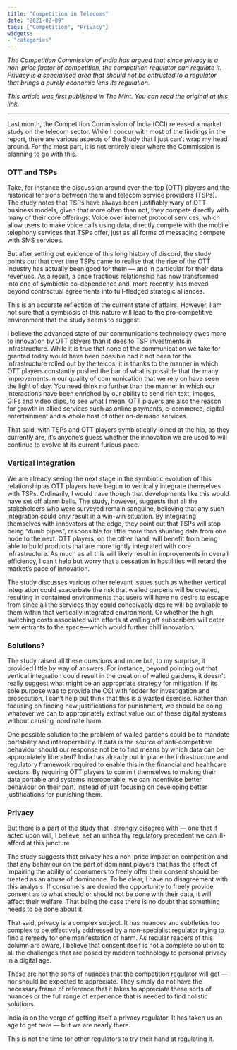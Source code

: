 ```yaml
---
title: "Competition in Telecoms"
date: "2021-02-09"
tags: ["Competition", "Privacy"]
widgets: 
- "categories"
---
```


*The Competition Commission of India has argued that since privacy is a non-price factor of competition, the competition regulator can regulate it. Privacy is a specialised area that should not be entrusted to a regulator that brings a purely economic lens its regulation.*
<!--more-->
*This article was first published in The Mint. You can read the original at [this link](https://www.livemint.com/opinion/the-competition-commission-s-puzzling-telecom-study-11612886809593.html).*

---

Last month, the Competition Commission of India (CCI) released a market study on the telecom sector. While I concur with most of the findings in the report, there are various aspects of the Study that I just can’t wrap my head around. For the most part, it is not entirely clear where the Commission is planning to go with this.

### OTT and TSPs

Take, for instance the discussion around over-the-top (OTT) players and the historical tensions between them and telecom service providers (TSPs). The study notes that TSPs have always been justifiably wary of OTT business models, given that more often than not, they compete directly with many of their core offerings. Voice over internet protocol services, which allow users to make voice calls using data, directly compete with the mobile telephony services that TSPs offer, just as all forms of messaging compete with SMS services.

But after setting out evidence of this long history of discord, the study points out that over time TSPs came to realise that the rise of the OTT industry has actually been good for them — and in particular for their data revenues. As a result, a once fractious relationship has now transformed into one of symbiotic co-dependence and, more recently, has moved beyond contractual agreements into full-fledged strategic alliances.

This is an accurate reflection of the current state of affairs. However, I am not sure that a symbiosis of this nature will lead to the pro-competitive environment that the study seems to suggest.

I believe the advanced state of our communications technology owes more to innovation by OTT players than it does to TSP investments in infrastructure. While it is true that none of the communication we take for granted today would have been possible had it not been for the infrastructure rolled out by the telcos, it is thanks to the manner in which OTT players constantly pushed the bar of what is possible that the many improvements in our quality of communication that we rely on have seen the light of day. You need think no further than the manner in which our interactions have been enriched by our ability to send rich text, images, GIFs and video clips, to see what I mean. OTT players are also the reason for growth in allied services such as online payments, e-commerce, digital entertainment and a whole host of other on-demand services.

That said, with TSPs and OTT players symbiotically joined at the hip, as they currently are, it’s anyone’s guess whether the innovation we are used to will continue to evolve at its current furious pace.

### Vertical Integration

We are already seeing the next stage in the symbiotic evolution of this relationship as OTT players have begun to vertically integrate themselves with TSPs. Ordinarily, I would have though that developments like this would have set off alarm bells. The study, however, suggests that all the stakeholders who were surveyed remain sanguine, believing that any such integration could only result in a win-win situation. By integrating themselves with innovators at the edge, they point out that TSPs will stop being “dumb pipes", responsible for little more than shunting data from one node to the next. OTT players, on the other hand, will benefit from being able to build products that are more tightly integrated with core infrastructure. As much as all this will likely result in improvements in overall efficiency, I can’t help but worry that a cessation in hostilities will retard the market’s pace of innovation.

The study discusses various other relevant issues such as whether vertical integration could exacerbate the risk that walled gardens will be created, resulting in contained environments that users will have no desire to escape from since all the services they could conceivably desire will be available to them within that vertically integrated environment. Or whether the high switching costs associated with efforts at walling off subscribers will deter new entrants to the space—which would further chill innovation.

### Solutions?

The study raised all these questions and more but, to my surprise, it provided little by way of answers. For instance, beyond pointing out that vertical integration could result in the creation of walled gardens, it doesn’t really suggest what might be an appropriate strategy for mitigation. If its sole purpose was to provide the CCI with fodder for investigation and prosecution, I can’t help but think that this is a wasted exercise. Rather than focusing on finding new justifications for punishment, we should be doing whatever we can to appropriately extract value out of these digital systems without causing inordinate harm.

One possible solution to the problem of walled gardens could be to mandate portability and interoperability. If data is the source of anti-competitive behaviour should our response not be to find means by which data can be appropriately liberated? India has already put in place the infrastructure and regulatory framework required to enable this in the financial and healthcare sectors. By requiring OTT players to commit themselves to making their data portable and systems interoperable, we can incentivise better behaviour on their part, instead of just focusing on developing better justifications for punishing them.

### Privacy

But there is a part of the study that I strongly disagree with — one that if acted upon will, I believe, set an unhealthy regulatory precedent we can ill-afford at this juncture.

The study suggests that privacy has a non-price impact on competition and that any behaviour on the part of dominant players that has the effect of impairing the ability of consumers to freely offer their consent should be treated as an abuse of dominance. To be clear, I have no disagreement with this analysis. If consumers are denied the opportunity to freely provide consent as to what should or should not be done with their data, it will affect their welfare. That being the case there is no doubt that something needs to be done about it.

That said, privacy is a complex subject. It has nuances and subtleties too complex to be effectively addressed by a non-specialist regulator trying to find a remedy for one manifestation of harm. As regular readers of this column are aware, I believe that consent itself is not a complete solution to all the challenges that are posed by modern technology to personal privacy in a digital age.

These are not the sorts of nuances that the competition regulator will get — nor should be expected to appreciate. They simply do not have the necessary frame of reference that it takes to appreciate these sorts of nuances or the full range of experience that is needed to find holistic solutions.

India is on the verge of getting itself a privacy regulator. It has taken us an age to get here — but we are nearly there.

This is not the time for other regulators to try their hand at regulating it.
